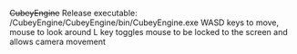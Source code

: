~~CubeyEngine~~
Release executable: /CubeyEngine/CubeyEngine/bin/CubeyEngine.exe
WASD keys to move, mouse to look around
L key toggles mouse to be locked to the screen and allows camera movement
